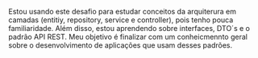 Estou usando este desafio para estudar conceitos da arquiterura em camadas (entitiy, repository, service e controller), pois tenho pouca familiaridade. Além disso, estou aprendendo sobre interfaces, DTO´s e o padrão API REST.
Meu objetivo é finalizar com um conheicmennto geral sobre o desenvolvimento de aplicações que usam desses padrões.
